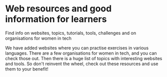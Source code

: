 # Web resources and good information for learners

Find info on websites, topics, tutorials, tools, challenges and on organisations for women in tech

We have added websites where you can practise exercises in various languages. There are a few organisations for women in tech, and you can check those out. Then there is a huge list of topics with interesting websites and tools. So don't reinvent the wheel, check out these resources and use them to your benefit!
